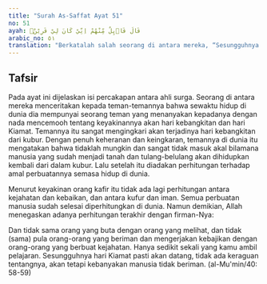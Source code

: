 ```yaml
---
title: "Surah As-Saffat Ayat 51"
no: 51
ayah: قَالَ قَاۤىِٕلٌ مِّنْهُمْ اِنِّيْ كَانَ لِيْ قَرِيْنٌۙ
arabic_no: ٥١
translation: "Berkatalah salah seorang di antara mereka, “Sesungguhnya aku dahulu (di dunia) pernah mempunyai seorang teman,"
---
```


## Tafsir

Pada ayat ini dijelaskan isi percakapan antara ahli surga. Seorang di antara mereka menceritakan kepada teman-temannya bahwa sewaktu hidup di dunia dia mempunyai seorang teman yang menanyakan kepadanya dengan nada mencemooh tentang keyakinannya akan hari kebangkitan dan hari Kiamat. Temannya itu sangat mengingkari akan terjadinya hari kebangkitan dari kubur. Dengan penuh keheranan dan keingkaran, temannya di dunia itu mengatakan bahwa tidaklah mungkin dan sangat tidak masuk akal bilamana manusia yang sudah menjadi tanah dan tulang-belulang akan dihidupkan kembali dari dalam kubur. Lalu setelah itu diadakan perhitungan terhadap amal perbuatannya semasa hidup di dunia.

Menurut keyakinan orang kafir itu tidak ada lagi perhitungan antara kejahatan dan kebaikan, dan antara kufur dan iman. Semua perbuatan manusia sudah selesai diperhitungkan di dunia. Namun demikian, Allah menegaskan adanya perhitungan terakhir dengan firman-Nya:

Dan tidak sama orang yang buta dengan orang yang melihat, dan tidak (sama) pula orang-orang yang beriman dan mengerjakan kebajikan dengan orang-orang yang berbuat kejahatan. Hanya sedikit sekali yang kamu ambil pelajaran. Sesungguhnya hari Kiamat pasti akan datang, tidak ada keraguan tentangnya, akan tetapi kebanyakan manusia tidak beriman. (al-Mu'min/40: 58-59)